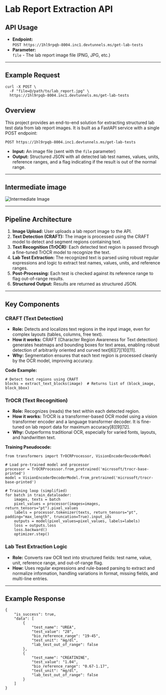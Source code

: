 # Lab Report Extraction API

## API Usage

- **Endpoint:**  
  `POST https://1hl9rpqb-8004.inc1.devtunnels.ms/get-lab-tests`
- **Parameter:**  
  `file` - The lab report image file (PNG, JPG, etc.)

---

## Example Request

```
curl -X POST \
  -F "file=@/path/to/lab_report.jpg" \
  https://1hl9rpqb-8004.inc1.devtunnels.ms/get-lab-tests
```

## Overview

This project provides an end-to-end solution for extracting structured lab test data from lab report images. It is built as a FastAPI service with a single POST endpoint:

```
POST https://1hl9rpqb-8004.inc1.devtunnels.ms/get-lab-tests
```

- **Input:** An image file (sent with the `file` parameter)
- **Output:** Structured JSON with all detected lab test names, values, units, reference ranges, and a flag indicating if the result is out of the normal range.

---

## Intermediate image

![Intermediate Image](/static/assets/intermediate_image.png)

---

## Pipeline Architecture

1. **Image Upload:** User uploads a lab report image to the API.
2. **Text Detection (CRAFT):** The image is processed using the CRAFT model to detect and segment regions containing text.
3. **Text Recognition (TrOCR):** Each detected text region is passed through a fine-tuned TrOCR model to recognize the text.
4. **Lab Test Extraction:** The recognized text is parsed using robust regular expressions and logic to extract test names, values, units, and reference ranges.
5. **Post-Processing:** Each test is checked against its reference range to flag out-of-range results.
6. **Structured Output:** Results are returned as structured JSON.

---

## Key Components

### CRAFT (Text Detection)

- **Role:** Detects and localizes text regions in the input image, even for complex layouts (tables, columns, free text).
- **How it works:** CRAFT (Character Region Awareness for Text detection) generates heatmaps and bounding boxes for text areas, enabling robust detection of arbitrarily oriented and curved text[6][7][10][11].
- **Why:** Segmentation ensures that each text region is processed cleanly by the OCR model, improving accuracy.

**Code Example:**
```
# Detect text regions using CRAFT
blocks = extract_text_blocks(image)  # Returns list of (block_image, block_bbox)
```

### TrOCR (Text Recognition)

- **Role:** Recognizes (reads) the text within each detected region.
- **How it works:** TrOCR is a transformer-based OCR model using a vision transformer encoder and a language transformer decoder. It is fine-tuned on lab report data for maximum accuracy[8][9][12].
- **Why:** Outperforms traditional OCR, especially for varied fonts, layouts, and handwritten text.

**Training Pseudocode:**
```
from transformers import TrOCRProcessor, VisionEncoderDecoderModel

# Load pre-trained model and processor
processor = TrOCRProcessor.from_pretrained('microsoft/trocr-base-printed')
model = VisionEncoderDecoderModel.from_pretrained('microsoft/trocr-base-printed')

# Training loop (simplified)
for batch in train_dataloader:
    images, texts = batch
    pixel_values = processor(images=images, return_tensors="pt").pixel_values
    labels = processor.tokenizer(texts, return_tensors="pt", padding="max_length", truncation=True).input_ids
    outputs = model(pixel_values=pixel_values, labels=labels)
    loss = outputs.loss
    loss.backward()
    optimizer.step()
```

### Lab Test Extraction Logic

- **Role:** Converts raw OCR text into structured fields: test name, value, unit, reference range, and out-of-range flag.
- **How:** Uses regular expressions and rule-based parsing to extract and normalize information, handling variations in format, missing fields, and multi-line entries.

---

## Example Response

```
{
    "is_success": true,
    "data": [
        {
            "test_name": "UREA",
            "test_value": "28",
            "bio_reference_range": "19-45",
            "test_unit": "mg/dl",
            "lab_test_out_of_range": false
        },
        {
            "test_name": "CREATININE",
            "test_value": "1.04",
            "bio_reference_range": "0.67-1.17",
            "test_unit": "mg/dl",
            "lab_test_out_of_range": false
        }
    ]
}
```